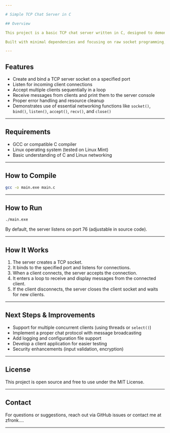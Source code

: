 ```yaml
---

# Simple TCP Chat Server in C

## Overview

This project is a basic TCP chat server written in C, designed to demonstrate fundamental network programming concepts including socket creation, binding, listening, and handling multiple clients sequentially.

Built with minimal dependencies and focusing on raw socket programming, this server runs on Linux and is intended as a learning tool or foundation for more complex network applications.

---
```


## Features

* Create and bind a TCP server socket on a specified port
* Listen for incoming client connections
* Accept multiple clients sequentially in a loop
* Receive messages from clients and print them to the server console
* Proper error handling and resource cleanup
* Demonstrates use of essential networking functions like `socket()`, `bind()`, `listen()`, `accept()`, `recv()`, and `close()`

---

## Requirements

* GCC or compatible C compiler
* Linux operating system (tested on Linux Mint)
* Basic understanding of C and Linux networking

---

## How to Compile

```bash
gcc -o main.exe main.c
```

---

## How to Run

```bash
./main.exe
```

By default, the server listens on port 76 (adjustable in source code).

---

## How It Works

1. The server creates a TCP socket.
2. It binds to the specified port and listens for connections.
3. When a client connects, the server accepts the connection.
4. It enters a loop to receive and display messages from the connected client.
5. If the client disconnects, the server closes the client socket and waits for new clients.

---

## Next Steps & Improvements

* Support for multiple concurrent clients (using threads or `select()`)
* Implement a proper chat protocol with message broadcasting
* Add logging and configuration file support
* Develop a client application for easier testing
* Security enhancements (input validation, encryption)

---

## License

This project is open source and free to use under the MIT License.

---

## Contact

For questions or suggestions, reach out via GitHub issues or contact me at zfronk....

---

